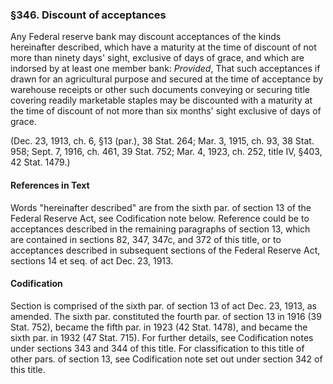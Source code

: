 ### §346. Discount of acceptances ###

Any Federal reserve bank may discount acceptances of the kinds hereinafter described, which have a maturity at the time of discount of not more than ninety days' sight, exclusive of days of grace, and which are indorsed by at least one member bank: *Provided*, That such acceptances if drawn for an agricultural purpose and secured at the time of acceptance by warehouse receipts or other such documents conveying or securing title covering readily marketable staples may be discounted with a maturity at the time of discount of not more than six months' sight exclusive of days of grace.

(Dec. 23, 1913, ch. 6, §13 (par.), 38 Stat. 264; Mar. 3, 1915, ch. 93, 38 Stat. 958; Sept. 7, 1916, ch. 461, 39 Stat. 752; Mar. 4, 1923, ch. 252, title IV, §403, 42 Stat. 1479.)

#### References in Text ####

Words "hereinafter described" are from the sixth par. of section 13 of the Federal Reserve Act, see Codification note below. Reference could be to acceptances described in the remaining paragraphs of section 13, which are contained in sections 82, 347, 347c, and 372 of this title, or to acceptances described in subsequent sections of the Federal Reserve Act, sections 14 et seq. of act Dec. 23, 1913.

#### Codification ####

Section is comprised of the sixth par. of section 13 of act Dec. 23, 1913, as amended. The sixth par. constituted the fourth par. of section 13 in 1916 (39 Stat. 752), became the fifth par. in 1923 (42 Stat. 1478), and became the sixth par. in 1932 (47 Stat. 715). For further details, see Codification notes under sections 343 and 344 of this title. For classification to this title of other pars. of section 13, see Codification note set out under section 342 of this title.
